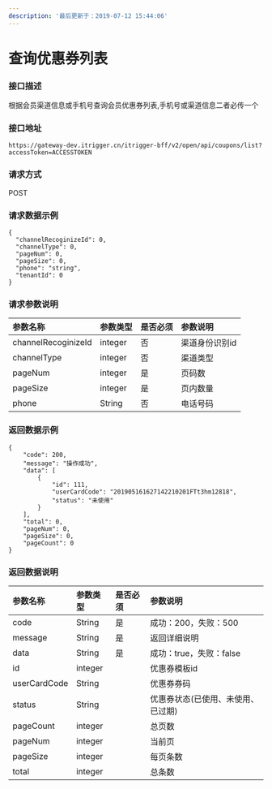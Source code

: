 ```yaml
---
description: '最后更新于：2019-07-12 15:44:06'
---
```


# 查询优惠券列表

### 接口描述

根据会员渠道信息或手机号查询会员优惠券列表,手机号或渠道信息二者必传一个

### 接口地址

```text
https://gateway-dev.itrigger.cn/itrigger-bff/v2/open/api/coupons/list?accessToken=ACCESSTOKEN
```

### 请求方式

POST

### 请求数据示例

```text
{
  "channelRecoginizeId": 0,
  "channelType": 0,
  "pageNum": 0,
  "pageSize": 0,
  "phone": "string",
  "tenantId": 0
}
```

### 请求参数说明

| 参数名称 | 参数类型 | 是否必须 | 参数说明 |
| :--- | :--- | :--- | :--- |
| channelRecoginizeId | integer | 否 | 渠道身份识别id |
| channelType | integer | 否 | 渠道类型 |
| pageNum | integer | 是 | 页码数 |
| pageSize | integer | 是 | 页内数量 |
| phone | String | 否 | 电话号码 |

### 返回数据示例

```text
{
    "code": 200,
    "message": "操作成功",
    "data": [
        {
            "id": 111,
            "userCardCode": "201905161627142210201FTt3hm12818",
            "status": "未使用"
        }
    ],
    "total": 0,
    "pageNum": 0,
    "pageSize": 0,
    "pageCount": 0
}
```

### 返回数据说明

| 参数名称 | 参数类型 | 是否必须 | 参数说明 |
| :--- | :--- | :--- | :--- |
| code | String | 是 | 成功：200，失败：500 |
| message | String | 是 | 返回详细说明 |
| data | String | 是 | 成功：true，失败：false |
| id | integer |  | 优惠券模板id |
| userCardCode | String |  | 优惠券券码 |
| status | String |  | 优惠券状态\(已使用、未使用、已过期\) |
| pageCount | integer |  | 总页数 |
| pageNum | integer |  | 当前页 |
| pageSize | integer |  | 每页条数 |
| total | integer |  | 总条数 |

